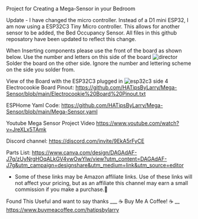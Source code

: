 Project for Creating a Mega-Sensor in your Bedroom

Update - I have changed the micro controller. Instead of a D1 mini ESP32, I am now using a ESP32C3 Tiny Micro controller. This allows for another sensor
         to be added, the Bed Occupancy Sensor. All files in this github reposatory have been updated to reflect this change.
         
When Inserting components please use the front of the board as shown below. Use the number and letters on this
side of the board
![director](https://github.com/HATipsByLarry/Mega-Sensor/assets/49766850/cdc74595-d361-417c-8904-cb6ef8ec3f4f)
Solder the board on the other side. Ignore the number and lettering scheme on the side you solder from.

View of the Board with the ESP32C3 plugged in
![esp32c3 side 4](https://github.com/HATipsByLarry/Mega-Sensor/assets/49766850/7a32d9ee-637a-4616-8717-9cdc748ab34a)
Electrocookie Board Pinout: https://github.com/HATipsByLarry/Mega-Sensor/blob/main/Electrocookie%20Board%20Pinout.txt

ESPHome Yaml Code: https://github.com/HATipsByLarry/Mega-Sensor/blob/main/Mega-Sensor.yaml

Youtube Mega Sensor Project Video
https://www.youtube.com/watch?v=JreXLx5TAmk

Discord channel: https://discord.com/invite/9EkA5rFyCE

Parts List: https://www.canva.com/design/DAGAdAF-J7g/zUyNrgHOqALkGV4vwOwYlw/view?utm_content=DAGAdAF-J7g&utm_campaign=designshare&utm_medium=link&utm_source=editor
  * Some of these links may be Amazon affiliate links.  Use of these links will not affect your pricing, but as an affiliate this channel may earn a small commission if you make a purchase.💖

Found This Useful and want to say thanks
___ ☕ Buy Me A Coffee! ☕ __ 
https://www.buymeacoffee.com/hatipsbylarry

